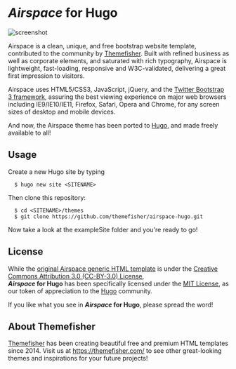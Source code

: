 # _Airspace_ for Hugo
![screenshot](https://github.com/themefisher/airspace-hugo/raw/master/images/screenshot.png "Home of the website")

Airspace is a clean, unique, and free bootstrap website template, contributed to the community by [Themefisher]. Built with refined business as well as corporate elements, and saturated with rich typography, Airspace is lightweight, fast-loading, responsive and W3C-validated, delivering a great first impression to visitors.

Airspace uses HTML5/CSS3, JavaScript, jQuery, and the [Twitter Bootstrap 3 framework](https://getbootstrap.com/docs/3.3/), assuring the best viewing experience on major web browsers including IE9/IE10/IE11, Firefox, Safari, Opera and Chrome, for any screen sizes of desktop and mobile devices.

And now, the Airspace theme has been ported to [Hugo](https://gohugo.io/), and made freely available to all!

## Usage

Create a new Hugo site by typing

```
  $ hugo new site <SITENAME>
```

Then clone this repository:

```
  $ cd <SITENAME>/themes
  $ git clone https://github.com/themefisher/airspace-hugo.git
```

Now take a look at the exampleSite folder and you're ready to go!

## License

While the [original Airspace generic HTML template](https://themefisher.com/products/airspace-free-bootstrap-website-template/) is under the [Creative Commons Attribution 3.0 (CC-BY-3.0) License](https://themefisher.com/license/),  
**_Airspace_ for Hugo** has been specifically licensed under the [MIT License](https://github.com/themefisher/airspace-hugo/blob/master/LICENSE), as our token of appreciation to the [Hugo] community.

If you like what you see in **_Airspace_ for Hugo**, please spread the word!

## About Themefisher

[Themefisher] has been creating beautiful free and premium HTML templates since 2014.
Visit us at https://themefisher.com/ to see other great-looking themes and inspirations for your future projects!

[Hugo]: https://gohugo.io/
[Themefisher]: https://themefisher.com/
